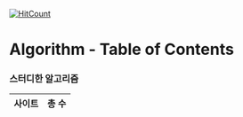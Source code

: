 [![HitCount](http://hits.dwyl.io/kenshin579/tutorials-interview-questions.svg)](http://hits.dwyl.io/kenshin579/tutorials-interview-questions)

# Algorithm - Table of Contents

### 스터디한 알고리즘 
| 사이트  | 총 수 | 
| :---------: | :-----------: |
